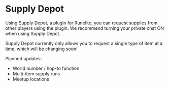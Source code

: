 # Supply Depot

Using Supply Depot, a plugin for Runelite, you can request supplies from other players using the plugin. We recommend turning your private chat ON when using Supply Depot.

Supply Depot currently only allows you to request a single type of item at a time, which will be changing soon!


Planned updates:
* World number / hop-to function
* Multi-item supply runs
* Meetup locations

